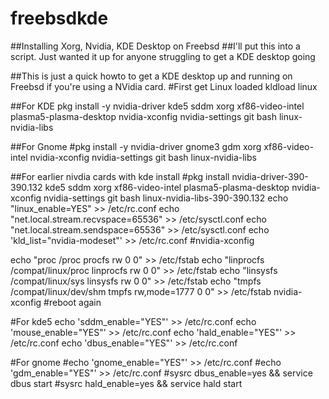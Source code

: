 # freebsdkde
##Installing Xorg, Nvidia, KDE Desktop on Freebsd
##I'll put this into a script. Just wanted it up for anyone struggling to get a KDE desktop going

##This is just a quick howto to get a KDE desktop up and running on Freebsd if you're using a NVidia card.
#First get Linux loaded 
kldload linux

##For KDE
pkg install -y nvidia-driver kde5 sddm xorg xf86-video-intel plasma5-plasma-desktop nvidia-xconfig nvidia-settings git bash linux-nvidia-libs

##For Gnome 
#pkg install -y nvidia-driver gnome3 gdm xorg xf86-video-intel nvidia-xconfig nvidia-settings git bash linux-nvidia-libs

##For earlier nivdia cards with kde install 
#pkg install nvidia-driver-390-390.132 kde5 sddm xorg xf86-video-intel plasma5-plasma-desktop nvidia-xconfig nvidia-settings git bash linux-nvidia-libs-390-390.132
echo "linux_enable=YES" >> /etc/rc.conf
echo "net.local.stream.recvspace=65536" >> /etc/sysctl.conf
echo "net.local.stream.sendspace=65536" >> /etc/sysctl.conf
echo 'kld_list="nvidia-modeset"' >> /etc/rc.conf
#nvidia-xconfig

echo "proc /proc procfs rw 0 0" >> /etc/fstab 
echo "linprocfs   /compat/linux/proc  linprocfs       rw      0       0" >> /etc/fstab
echo "linsysfs    /compat/linux/sys   linsysfs        rw      0       0" >> /etc/fstab
echo "tmpfs    /compat/linux/dev/shm  tmpfs   rw,mode=1777    0       0" >> /etc/fstab
nvidia-xconfig
#reboot again



#For kde5
echo 'sddm_enable="YES"' >> /etc/rc.conf
echo 'mouse_enable="YES"' >> /etc/rc.conf
echo 'hald_enable="YES"' >> /etc/rc.conf
echo 'dbus_enable="YES"' >> /etc/rc.conf

#For gnome
#echo 'gnome_enable="YES"' >> /etc/rc.conf
#echo 'gdm_enable="YES"' >> /etc/rc.conf
#sysrc dbus_enable=yes && service dbus start
#sysrc hald_enable=yes && service hald start
